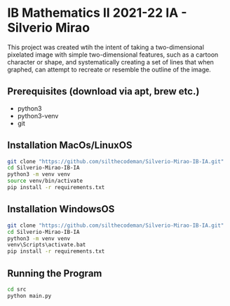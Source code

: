 # IB Mathematics II 2021-22 IA - Silverio Mirao 

This project was created wtih the intent of taking a two-dimensional pixelated image with simple two-dimensional features, such as a cartoon character or shape, and systematically creating a set of lines that when graphed, can attempt to recreate or resemble the outline of the image.

## Prerequisites (download via apt, brew etc.)
  - python3
  - python3-venv
  - git

## Installation MacOs/LinuxOS
```bash
git clone "https://github.com/silthecodeman/Silverio-Mirao-IB-IA.git"
cd Silverio-Mirao-IB-IA
python3 -m venv venv
source venv/bin/activate
pip install -r requirements.txt
```

## Installation WindowsOS
```bash
git clone "https://github.com/silthecodeman/Silverio-Mirao-IB-IA.git"
cd Silverio-Mirao-IB-IA
python3 -m venv venv
venv\Scripts\activate.bat
pip install -r requirements.txt
```

## Running the Program 
```bash
cd src
python main.py
```
